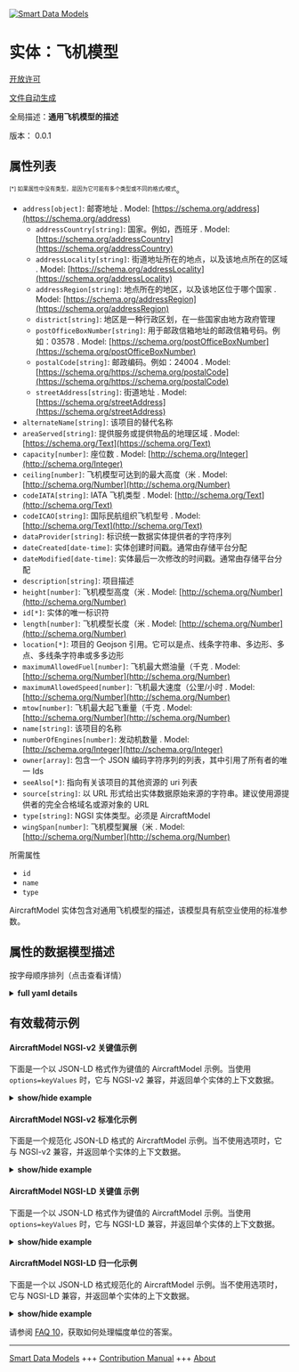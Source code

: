 <!-- 10-Header -->    
[![Smart Data Models](https://smartdatamodels.org/wp-content/uploads/2022/01/SmartDataModels_logo.png "Logo")](https://smartdatamodels.org)    
实体：飞机模型    
=======<!-- /10-Header -->    
<!-- 15-License -->    
[开放许可](https://github.com/smart-data-models//dataModel.Aeronautics/blob/master/AircraftModel/LICENSE.md)    
[文件自动生成](https://docs.google.com/presentation/d/e/2PACX-1vTs-Ng5dIAwkg91oTTUdt8ua7woBXhPnwavZ0FxgR8BsAI_Ek3C5q97Nd94HS8KhP-r_quD4H0fgyt3/pub?start=false&loop=false&delayms=3000#slide=id.gb715ace035_0_60)    
<!-- /15-License -->    
<!-- 20-Description -->    
全局描述：**通用飞机模型的描述**    
版本： 0.0.1    
<!-- /20-Description -->    
<!-- 30-PropertiesList -->    
## 属性列表    
<sup><sub>[*] 如果属性中没有类型，是因为它可能有多个类型或不同的格式/模式</sub></sup>。    
- `address[object]`: 邮寄地址  . Model: [https://schema.org/address](https://schema.org/address)	- `addressCountry[string]`: 国家。例如，西班牙  . Model: [https://schema.org/addressCountry](https://schema.org/addressCountry)    
	- `addressLocality[string]`: 街道地址所在的地点，以及该地点所在的区域  . Model: [https://schema.org/addressLocality](https://schema.org/addressLocality)    
	- `addressRegion[string]`: 地点所在的地区，以及该地区位于哪个国家  . Model: [https://schema.org/addressRegion](https://schema.org/addressRegion)    
	- `district[string]`: 地区是一种行政区划，在一些国家由地方政府管理      
	- `postOfficeBoxNumber[string]`: 用于邮政信箱地址的邮政信箱号码。例如：03578  . Model: [https://schema.org/postOfficeBoxNumber](https://schema.org/postOfficeBoxNumber)    
	- `postalCode[string]`: 邮政编码。例如：24004  . Model: [https://schema.org/https://schema.org/postalCode](https://schema.org/https://schema.org/postalCode)    
	- `streetAddress[string]`: 街道地址  . Model: [https://schema.org/streetAddress](https://schema.org/streetAddress)    
- `alternateName[string]`: 该项目的替代名称  - `areaServed[string]`: 提供服务或提供物品的地理区域  . Model: [https://schema.org/Text](https://schema.org/Text)- `capacity[number]`: 座位数  . Model: [http://schema.org/Integer](http://schema.org/Integer)- `ceiling[number]`: 飞机模型可达到的最大高度（米  . Model: [http://schema.org/Number](http://schema.org/Number)- `codeIATA[string]`: IATA 飞机类型  . Model: [http://schema.org/Text](http://schema.org/Text)- `codeICAO[string]`: 国际民航组织飞机型号  . Model: [http://schema.org/Text](http://schema.org/Text)- `dataProvider[string]`: 标识统一数据实体提供者的字符序列  - `dateCreated[date-time]`: 实体创建时间戳。通常由存储平台分配  - `dateModified[date-time]`: 实体最后一次修改的时间戳。通常由存储平台分配  - `description[string]`: 项目描述  - `height[number]`: 飞机模型高度（米  . Model: [http://schema.org/Number](http://schema.org/Number)- `id[*]`: 实体的唯一标识符  - `length[number]`: 飞机模型长度（米  . Model: [http://schema.org/Number](http://schema.org/Number)- `location[*]`: 项目的 Geojson 引用。它可以是点、线条字符串、多边形、多点、多线条字符串或多多边形  - `maximumAllowedFuel[number]`: 飞机最大燃油量（千克  . Model: [http://schema.org/Number](http://schema.org/Number)- `maximumAllowedSpeed[number]`: 飞机最大速度（公里/小时  . Model: [http://schema.org/Number](http://schema.org/Number)- `mtow[number]`: 飞机最大起飞重量（千克  . Model: [http://schema.org/Number](http://schema.org/Number)- `name[string]`: 该项目的名称  - `numberOfEngines[number]`: 发动机数量  . Model: [http://schema.org/Integer](http://schema.org/Integer)- `owner[array]`: 包含一个 JSON 编码字符序列的列表，其中引用了所有者的唯一 Ids  - `seeAlso[*]`: 指向有关该项目的其他资源的 uri 列表  - `source[string]`: 以 URL 形式给出实体数据原始来源的字符串。建议使用源提供者的完全合格域名或源对象的 URL  - `type[string]`: NGSI 实体类型。必须是 AircraftModel  - `wingSpan[number]`: 飞机模型翼展（米  . Model: [http://schema.org/Number](http://schema.org/Number)<!-- /30-PropertiesList -->    
<!-- 35-RequiredProperties -->    
所需属性    
- `id`  - `name`  - `type`  <!-- /35-RequiredProperties -->    
<!-- 40-RequiredProperties -->    
AircraftModel 实体包含对通用飞机模型的描述，该模型具有航空业使用的标准参数。    
<!-- /40-RequiredProperties -->    
<!-- 50-DataModelHeader -->    
## 属性的数据模型描述    
按字母顺序排列（点击查看详情）    
<!-- /50-DataModelHeader -->    
<!-- 60-ModelYaml -->    
<details><summary><strong>full yaml details</strong></summary>      
```yaml    
AircraftModel:      
  description: A description of a generic aircraft model      
  properties:      
    address:      
      description: The mailing address      
      properties:      
        addressCountry:      
          description: 'The country. For example, Spain'      
          type: string      
          x-ngsi:      
            model: https://schema.org/addressCountry      
            type: Property      
        addressLocality:      
          description: 'The locality in which the street address is, and which is in the region'      
          type: string      
          x-ngsi:      
            model: https://schema.org/addressLocality      
            type: Property      
        addressRegion:      
          description: 'The region in which the locality is, and which is in the country'      
          type: string      
          x-ngsi:      
            model: https://schema.org/addressRegion      
            type: Property      
        district:      
          description: 'A district is a type of administrative division that, in some countries, is managed by the local government'      
          type: string      
          x-ngsi:      
            type: Property      
        postOfficeBoxNumber:      
          description: 'The post office box number for PO box addresses. For example, 03578'      
          type: string      
          x-ngsi:      
            model: https://schema.org/postOfficeBoxNumber      
            type: Property      
        postalCode:      
          description: 'The postal code. For example, 24004'      
          type: string      
          x-ngsi:      
            model: https://schema.org/https://schema.org/postalCode      
            type: Property      
        streetAddress:      
          description: The street address      
          type: string      
          x-ngsi:      
            model: https://schema.org/streetAddress      
            type: Property      
        streetNr:      
          description: Number identifying a specific property on a public street      
          type: string      
          x-ngsi:      
            type: Property      
      type: object      
      x-ngsi:      
        model: https://schema.org/address      
        type: Property      
    alternateName:      
      description: An alternative name for this item      
      type: string      
      x-ngsi:      
        type: Property      
    areaServed:      
      description: The geographic area where a service or offered item is provided      
      type: string      
      x-ngsi:      
        model: https://schema.org/Text      
        type: Property      
    capacity:      
      description: Number of seatings      
      minimum: 0      
      type: number      
      x-ngsi:      
        model: http://schema.org/Integer      
        type: Property      
    ceiling:      
      description: Maximum altitude the aircraft model can reach in metres      
      minimum: 0      
      type: number      
      x-ngsi:      
        model: http://schema.org/Number      
        type: Property      
        units: metres      
    codeIATA:      
      description: IATA aircraft type      
      pattern: ^[A-Z0-9]{3}$      
      type: string      
      x-ngsi:      
        model: http://schema.org/Text      
        type: Property      
    codeICAO:      
      description: ICAO aircraft type      
      pattern: ^[A-Z]{1}[A-Z0-9]{3}$      
      type: string      
      x-ngsi:      
        model: http://schema.org/Text      
        type: Property      
    dataProvider:      
      description: A sequence of characters identifying the provider of the harmonised data entity      
      type: string      
      x-ngsi:      
        type: Property      
    dateCreated:      
      description: Entity creation timestamp. This will usually be allocated by the storage platform      
      format: date-time      
      type: string      
      x-ngsi:      
        type: Property      
    dateModified:      
      description: Timestamp of the last modification of the entity. This will usually be allocated by the storage platform      
      format: date-time      
      type: string      
      x-ngsi:      
        type: Property      
    description:      
      description: A description of this item      
      type: string      
      x-ngsi:      
        type: Property      
    height:      
      description: Aircraft model height in metres      
      minimum: 0      
      type: number      
      x-ngsi:      
        model: http://schema.org/Number      
        type: Property      
        units: metres      
    id:      
      anyOf:      
        - description: Identifier format of any NGSI entity      
          maxLength: 256      
          minLength: 1      
          pattern: ^[\w\-\.\{\}\$\+\*\[\]`|~^@!,:\\]+$      
          type: string      
          x-ngsi:      
            type: Property      
        - description: Identifier format of any NGSI entity      
          format: uri      
          type: string      
          x-ngsi:      
            type: Property      
      description: Unique identifier of the entity      
      x-ngsi:      
        type: Property      
    length:      
      description: Aircraft model length in metres      
      minimum: 0      
      type: number      
      x-ngsi:      
        model: http://schema.org/Number      
        type: Property      
        units: metres      
    location:      
      description: 'Geojson reference to the item. It can be Point, LineString, Polygon, MultiPoint, MultiLineString or MultiPolygon'      
      oneOf:      
        - description: Geojson reference to the item. Point      
          properties:      
            bbox:      
              items:      
                type: number      
              minItems: 4      
              type: array      
            coordinates:      
              items:      
                type: number      
              minItems: 2      
              type: array      
            type:      
              enum:      
                - Point      
              type: string      
          required:      
            - type      
            - coordinates      
          title: GeoJSON Point      
          type: object      
          x-ngsi:      
            type: GeoProperty      
        - description: Geojson reference to the item. LineString      
          properties:      
            bbox:      
              items:      
                type: number      
              minItems: 4      
              type: array      
            coordinates:      
              items:      
                items:      
                  type: number      
                minItems: 2      
                type: array      
              minItems: 2      
              type: array      
            type:      
              enum:      
                - LineString      
              type: string      
          required:      
            - type      
            - coordinates      
          title: GeoJSON LineString      
          type: object      
          x-ngsi:      
            type: GeoProperty      
        - description: Geojson reference to the item. Polygon      
          properties:      
            bbox:      
              items:      
                type: number      
              minItems: 4      
              type: array      
            coordinates:      
              items:      
                items:      
                  items:      
                    type: number      
                  minItems: 2      
                  type: array      
                minItems: 4      
                type: array      
              type: array      
            type:      
              enum:      
                - Polygon      
              type: string      
          required:      
            - type      
            - coordinates      
          title: GeoJSON Polygon      
          type: object      
          x-ngsi:      
            type: GeoProperty      
        - description: Geojson reference to the item. MultiPoint      
          properties:      
            bbox:      
              items:      
                type: number      
              minItems: 4      
              type: array      
            coordinates:      
              items:      
                items:      
                  type: number      
                minItems: 2      
                type: array      
              type: array      
            type:      
              enum:      
                - MultiPoint      
              type: string      
          required:      
            - type      
            - coordinates      
          title: GeoJSON MultiPoint      
          type: object      
          x-ngsi:      
            type: GeoProperty      
        - description: Geojson reference to the item. MultiLineString      
          properties:      
            bbox:      
              items:      
                type: number      
              minItems: 4      
              type: array      
            coordinates:      
              items:      
                items:      
                  items:      
                    type: number      
                  minItems: 2      
                  type: array      
                minItems: 2      
                type: array      
              type: array      
            type:      
              enum:      
                - MultiLineString      
              type: string      
          required:      
            - type      
            - coordinates      
          title: GeoJSON MultiLineString      
          type: object      
          x-ngsi:      
            type: GeoProperty      
        - description: Geojson reference to the item. MultiLineString      
          properties:      
            bbox:      
              items:      
                type: number      
              minItems: 4      
              type: array      
            coordinates:      
              items:      
                items:      
                  items:      
                    items:      
                      type: number      
                    minItems: 2      
                    type: array      
                  minItems: 4      
                  type: array      
                type: array      
              type: array      
            type:      
              enum:      
                - MultiPolygon      
              type: string      
          required:      
            - type      
            - coordinates      
          title: GeoJSON MultiPolygon      
          type: object      
          x-ngsi:      
            type: GeoProperty      
      x-ngsi:      
        type: GeoProperty      
    maximumAllowedFuel:      
      description: Aircraft maximum fuel in kilograms      
      minimum: 0      
      type: number      
      x-ngsi:      
        model: http://schema.org/Number      
        type: Property      
        units: kilograms      
    maximumAllowedSpeed:      
      description: ' Aircraft maximum speed in kilometers per hour'      
      minimum: 0      
      type: number      
      x-ngsi:      
        model: http://schema.org/Number      
        type: Property      
        units: kilometers per hour      
    mtow:      
      description: ' Aircraft maximum takeoff weight in kilograms'      
      minimum: 0      
      type: number      
      x-ngsi:      
        model: http://schema.org/Number      
        type: Property      
        units: kilograms      
    name:      
      description: The name of this item      
      type: string      
      x-ngsi:      
        type: Property      
    numberOfEngines:      
      description: Number of engines      
      minimum: 0      
      type: number      
      x-ngsi:      
        model: http://schema.org/Integer      
        type: Property      
    owner:      
      description: A List containing a JSON encoded sequence of characters referencing the unique Ids of the owner(s)      
      items:      
        anyOf:      
          - description: Identifier format of any NGSI entity      
            maxLength: 256      
            minLength: 1      
            pattern: ^[\w\-\.\{\}\$\+\*\[\]`|~^@!,:\\]+$      
            type: string      
            x-ngsi:      
              type: Property      
          - description: Identifier format of any NGSI entity      
            format: uri      
            type: string      
            x-ngsi:      
              type: Property      
        description: Unique identifier of the entity      
        x-ngsi:      
          type: Property      
      type: array      
      x-ngsi:      
        type: Property      
    seeAlso:      
      description: list of uri pointing to additional resources about the item      
      oneOf:      
        - items:      
            format: uri      
            type: string      
          minItems: 1      
          type: array      
        - format: uri      
          type: string      
      x-ngsi:      
        type: Property      
    source:      
      description: 'A sequence of characters giving the original source of the entity data as a URL. Recommended to be the fully qualified domain name of the source provider, or the URL to the source object'      
      type: string      
      x-ngsi:      
        type: Property      
    type:      
      description: NGSI Entity type. It has to be AircraftModel      
      enum:      
        - AircraftModel      
      type: string      
      x-ngsi:      
        type: Property      
    wingSpan:      
      description: Aircraft model wingspan in metres      
      minimum: 0      
      type: number      
      x-ngsi:      
        model: http://schema.org/Number      
        type: Property      
        units: metres      
  required:      
    - id      
    - type      
    - name      
  type: object      
  x-derived-from: ""      
  x-disclaimer: 'Redistribution and use in source and binary forms, with or without modification, are permitted  provided that the license conditions are met. Copyleft (c) 2022 Contributors to Smart Data Models Program'      
  x-license-url: https://github.com/smart-data-models/dataModel.Aeronautics/blob/master/AircraftModel/LICENSE.md      
  x-model-schema: https://smart-data-models.github.io/dataModel.Aeronautics/AircraftModel/schema.json      
  x-model-tags: ""      
  x-version: 0.0.1      
```    
</details>      
<!-- /60-ModelYaml -->    
<!-- 70-MiddleNotes -->    
<!-- /70-MiddleNotes -->    
<!-- 80-Examples -->    
## 有效载荷示例    
#### AircraftModel NGSI-v2 关键值示例    
下面是一个以 JSON-LD 格式作为键值的 AircraftModel 示例。当使用 `options=keyValues` 时，它与 NGSI-v2 兼容，并返回单个实体的上下文数据。    
<details><summary><strong>show/hide example</strong></summary>      
```json  
{  
  "id": "aircraftModel-AirbusA310-200",  
  "type": "AircraftModel",  
  "codeIATA": "312",  
  "codeICAO": "A310",  
  "name": "Airbus A310-200",  
  "length": 46.66,  
  "wingSpan": 43.9,  
  "height": 15.8,  
  "mtow": 144000,  
  "maximumAllowedSpeed": 850,  
  "maximumAllowedFuel": 47940,  
  "ceiling": 12527,  
  "numberOfEngines": 4,  
  "capacity": 150  
}  
```  
</details>    
#### AircraftModel NGSI-v2 标准化示例    
下面是一个规范化 JSON-LD 格式的 AircraftModel 示例。当不使用选项时，它与 NGSI-v2 兼容，并返回单个实体的上下文数据。    
<details><summary><strong>show/hide example</strong></summary>      
```json  
{  
  "id": "aircraftModel-AirbusA310-200",  
  "type": "AircraftModel",  
  "codeIATA": {  
    "type": "Text",  
    "value": "312"  
  },  
  "codeICAO": {  
    "type": "Text",  
    "value": "A310"  
  },  
  "name": {  
    "type": "Text",  
    "value": "Airbus A310-200"  
  },  
  "length": {  
    "type": "Number",  
    "value": 46.66  
  },  
  "wingSpan": {  
    "type": "Number",  
    "value": 43.9  
  },  
  "height": {  
    "type": "Number",  
    "value": 15.8  
  },  
  "mtow": {  
    "type": "Number",  
    "value": 144000  
  },  
  "maximumAllowedSpeed": {  
    "type": "Number",  
    "value": 850  
  },  
  "maximumAllowedFuel": {  
    "type": "Number",  
    "value": 47940  
  },  
  "ceiling": {  
    "type": "Number",  
    "value": 12527  
  },  
  "numberOfEngines": {  
    "type": "Number",  
    "value": 12527  
  },  
  "capacity": {  
    "type": "Number",  
    "value": 12527  
  }  
}  
```  
</details>    
#### AircraftModel NGSI-LD 关键值 示例    
下面是一个以 JSON-LD 格式作为键值的 AircraftModel 示例。当使用 `options=keyValues` 时，它与 NGSI-LD 兼容，并返回单个实体的上下文数据。    
<details><summary><strong>show/hide example</strong></summary>      
```json  
{  
  "id": "urn:ngsi-ld:AircraftModel:aircraftModel-AirbusA310-200",  
  "type": "AircraftModel",  
  "capacity": 150,  
  "ceiling": 12527,  
  "codeIATA": "312",  
  "codeICAO": "A310",  
  "height": 15.8,  
  "length": 46.66,  
  "maximumAllowedFuel": 47940,  
  "maximumAllowedSpeed": 850,  
  "mtow": 144000,  
  "name": "Airbus A310-200",  
  "numberOfEngines": 4,  
  "wingSpan": 43.9,  
  "@context": [  
    "https://uri.etsi.org/ngsi-ld/v1/ngsi-ld-core-context.jsonld",  
    "https://raw.githubusercontent.com/smart-data-models/dataModel.Aeronautics/master/context.jsonld"  
  ]  
}  
```  
</details>    
#### AircraftModel NGSI-LD 归一化示例    
下面是一个以 JSON-LD 格式规范化的 AircraftModel 示例。当不使用选项时，它与 NGSI-LD 兼容，并返回单个实体的上下文数据。    
<details><summary><strong>show/hide example</strong></summary>      
```json  
{  
    "id": "urn:ngsi-ld:AircraftModel:aircraftModel-AirbusA310-200",  
    "type": "AircraftModel",  
    "capacity": {  
        "type": "Property",  
        "value": 150  
    },  
    "ceiling": {  
        "type": "Property",  
        "value": 12527  
    },  
    "codeIATA": {  
        "type": "Property",  
        "value": "312"  
    },  
    "codeICAO": {  
        "type": "Property",  
        "value": "A310"  
    },  
    "height": {  
        "type": "Property",  
        "value": 15.8  
    },  
    "length": {  
        "type": "Property",  
        "value": 46.66  
    },  
    "maximumAllowedFuel": {  
        "type": "Property",  
        "value": 47940  
    },  
    "maximumAllowedSpeed": {  
        "type": "Property",  
        "value": 850  
    },  
    "mtow": {  
        "type": "Property",  
        "value": 144000  
    },  
    "name": {  
        "type": "Property",  
        "value": "Airbus A310-200"  
    },  
    "numberOfEngines": {  
        "type": "Property",  
        "value": 4  
    },  
    "wingSpan": {  
        "type": "Property",  
        "value": 43.9  
    },  
    "@context": [  
        "https://uri.etsi.org/ngsi-ld/v1/ngsi-ld-core-context.jsonld",  
        "https://raw.githubusercontent.com/smart-data-models/dataModel.Aeronautics/master/context.jsonld"  
    ]  
}  
```  
</details><!-- /80-Examples -->    
<!-- 90-FooterNotes -->    
<!-- /90-FooterNotes -->    
<!-- 95-Units -->    
请参阅 [FAQ 10](https://smartdatamodels.org/index.php/faqs/)，获取如何处理幅度单位的答案。    
<!-- /95-Units -->    
<!-- 97-LastFooter -->    
---    
[Smart Data Models](https://smartdatamodels.org) +++ [Contribution Manual](https://bit.ly/contribution_manual) +++ [About](https://bit.ly/Introduction_SDM)<!-- /97-LastFooter -->    
